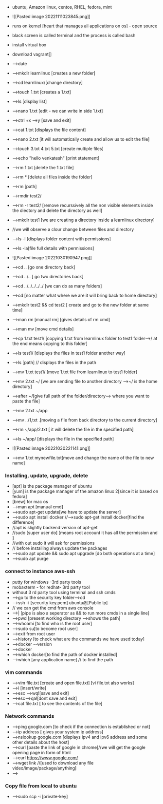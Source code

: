 - ubuntu, Amazon linux, centos, RHEL, fedora, mint
- ![[Pasted image 20221111023845.png]]
- runs on kernel [heart that manages all applications on os] - open source
- black screen is called terminal and the process is called bash
- install virtual box
- download vagrant[]
- -->date
- -->mkdir learnlinux [creates a new folder]
- -->cd learnlinux/[change directory]
- -->touch 1.txt [creates a 1.txt]
- -->ls    [display list]
- -->nano 1.txt [edit - we can write in side 1.txt]
- -->ctrl +x -->y [save and exit]
- -->cat 1.txt [displays the file content]
- -->nano 2.txt [it will automatically create and allow us to edit the file]
- -->touch 3.txt 4.txt 5.txt [create multiple files]
- -->echo "hello venkatesh" [print statement]

- -->rm 1.txt [delete the 1.txt file]
- -->rm * [delete all files inside the folder]
- -->rm [path]
- -->rmdir test2/
- -->rm -r test2/ [remove recurssively all the non visible elements inside the diectory and delete the directory as well]
- -->mkdir test1 [we are creating a directory inside a learnlinux directory]
- //we will observe a clour change between files and directory
- -->ls -l [displays folder content with permissions]
- -->ls -la[file full details with permissions]
- ![[Pasted image 20221030190947.png]]
- -->cd .. [go one directory back]
- -->cd ../.. [ go two directories back]
- -->cd ../../../../../ [we can do as many folders]
- -->cd   [no matter what where we are it will bring back to home directory]

- -->mkdir test2 && cd test2 [ create and go to the new folder at same time]

- -->man rm [manual rm]  [gives details of rm cmd]
- -->man mv [move cmd details]

- -->cp 1.txt test1/ [copying 1.txt from learnlinux folder to test1 folder-->/ at the end means copying to this folder]
- -->ls test1/ [displays the files in test1 folder another way]
- -->ls [path] // displays the files in the path
- -->mv 1.txt test1/ [move 1.txt file from learnlinux to test1 folder]
- -->mv 2.txt ~/ [we are sending file to another directory -->~/ is the home directory]
- -->after ~/[give full path of the folder/directory--> where you want to paste the file]
- -->mv 2.txt ~/app
- -->mv ../1,txt .[moving a file from back directory to the current directory]
- -->rm ~/app/2.txt [ it will delete the file in the specified path]
- -->ls ~/app/   [displays the file in the specified path]
- ![[Pasted image 20221030221141.png]]
- -->mv 1.txt mynewfile.txt[move and change the name of the file to new name]
### Installing, update, upgrade, delete
- [apt] is the package manager of ubuntu
- [yum] is the package manager of the amazon linux 2[since it is based on fedora]
- [brew] for mac os
- -->man apt [manual cmd]
- -->sudo apt-get update[we have to update the server]
- -->sudo apt install docker //-->sudo apt-get install docker[find the difference]
- //apt is slightly backend version of apt-get
- //sudo [super user do]  [means root account it has all the permission and ]
- //with out sudo it will ask for permissions
- // before installing always update the packages
- -->sudo apt update && sudo apt upgrade [do both operations at a time]
- -->sudo apt purge









### connect to instance aws-ssh
- putty for windows -3rd party tools
- mobaxterm - for redhat- 3rd party tool
- without 3 rd party tool using terminal and ssh cmds
- -->go to the security key folder-->cd 
- -->ssh -i [security key.pem] ubuntu@[Public Ip]
- // we can get the cmd from aws console
- -->| [pipe is also a seperator as && to run more cmds in a single line]
- -->pwd [present working directory -->shows the path]
- -->whoami [to find who is the root user]
- -->sudo su[to become root user]
- -->exit from root user
- -->history [to check what are the commands we have used today]
- -->docker --version
- -->docker
- -->which docker[to find the path of docker installed]
- -->which [any application name] // to find the path
### vim commands
- -->vim file.txt [create  and open file.txt] [vi file.txt also works]
- -->i [insert/write]
- -->esc -->wq![save and exit]
- -->esc-->qa![dont save and exit]
- -->cat file.txt [ to see the contents of the file]
### Network commands
- -->ping google.com [to check if the connection is established or not]
- -->ip address [ gives your system ip address]
- -->nslookup google.com [displays ipv4 and ipv6 address and some other details about the host]
- -->curl [paste the link of google in chrome]//we will get the google opening page in form of html
- -->curl https://www.google.com/
- -->wget link //[used to download any file video/image/package/anything]
- -->
### Copy file from local to ubuntu
- -->sudo scp -i [private-key]  